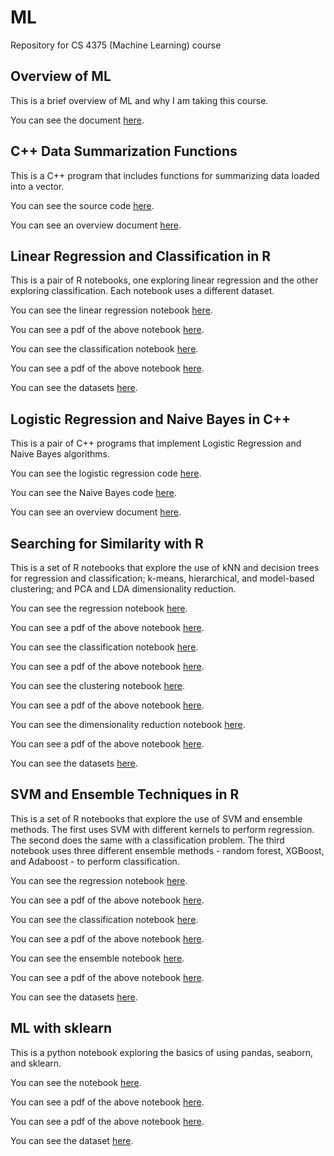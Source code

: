 # ML

Repository for CS 4375 (Machine Learning) course

## Overview of ML

This is a brief overview of ML and why I am taking this course.

You can see the document [here](https://github.com/platformer/ML/blob/main/HW0/Overview_of_ML.pdf).

## C++ Data Summarization Functions

This is a C++ program that includes functions for summarizing data loaded into a vector.

You can see the source code [here](https://github.com/platformer/ML/blob/main/HW1/hw1.cpp).

You can see an overview document [here](https://github.com/platformer/ML/blob/main/HW1/HW1_Overview.pdf).

## Linear Regression and Classification in R

This is a pair of R notebooks, one exploring linear regression and the other exploring classification. Each notebook uses a different dataset.

You can see the linear regression notebook [here](https://github.com/platformer/ML/blob/main/HW2/Regression.Rmd).

You can see a pdf of the above notebook [here](https://github.com/platformer/ML/blob/main/HW2/Regression.pdf).

You can see the classification notebook [here](https://github.com/platformer/ML/blob/main/HW2/Classification.Rmd).

You can see a pdf of the above notebook [here](https://github.com/platformer/ML/blob/main/HW2/Regression.pdf).

You can see the datasets [here](https://github.com/platformer/ML/blob/main/HW2/data).

## Logistic Regression and Naive Bayes in C++

This is a pair of C++ programs that implement Logistic Regression and Naive Bayes algorithms.

You can see the logistic regression code [here](https://github.com/platformer/ML/blob/main/HW3/logreg.cpp).

You can see the Naive Bayes code [here](https://github.com/platformer/ML/blob/main/HW3/naivebayes.cpp).

You can see an overview document [here](https://github.com/platformer/ML/blob/main/HW3/HW3_Overview.pdf).

## Searching for Similarity with R

This is a set of R notebooks that explore the use of kNN and decision trees for regression and classification; k-means, hierarchical, and model-based clustering; and PCA and LDA dimensionality reduction.

You can see the regression notebook [here](https://github.com/platformer/ML/blob/main/HW4/Regression.Rmd).

You can see a pdf of the above notebook [here](https://github.com/platformer/ML/blob/main/HW4/Regression.pdf).

You can see the classification notebook [here](https://github.com/platformer/ML/blob/main/HW4/Classification.Rmd).

You can see a pdf of the above notebook [here](https://github.com/platformer/ML/blob/main/HW4/Classification.pdf).

You can see the clustering notebook [here](https://github.com/platformer/ML/blob/main/HW4/Clustering.Rmd).

You can see a pdf of the above notebook [here](https://github.com/platformer/ML/blob/main/HW4/Clustering.pdf).

You can see the dimensionality reduction notebook [here](https://github.com/platformer/ML/blob/main/HW4/Dimensionality_Reduction.Rmd).

You can see a pdf of the above notebook [here](https://github.com/platformer/ML/blob/main/HW4/Dimensionality_Reduction.pdf).

You can see the datasets [here](https://github.com/platformer/ML/blob/main/HW4/data).

## SVM and Ensemble Techniques in R

This is a set of R notebooks that explore the use of SVM and ensemble methods. The first uses SVM with different kernels to perform regression. The second does the same with a classification problem. The third notebook uses three different ensemble methods - random forest, XGBoost, and Adaboost - to perform classification.

You can see the regression notebook [here](https://github.com/platformer/ML/blob/main/HW5/Regression.Rmd).

You can see a pdf of the above notebook [here](https://github.com/platformer/ML/blob/main/HW5/Regression.pdf).

You can see the classification notebook [here](https://github.com/platformer/ML/blob/main/HW5/Classification.Rmd).

You can see a pdf of the above notebook [here](https://github.com/platformer/ML/blob/main/HW5/Classification.pdf).

You can see the ensemble notebook [here](https://github.com/platformer/ML/blob/main/HW5/Ensemble.Rmd).

You can see a pdf of the above notebook [here](https://github.com/platformer/ML/blob/main/HW5/Ensemble.pdf).

You can see the datasets [here](https://github.com/platformer/ML/blob/main/HW5/data).

## ML with sklearn

This is a python notebook exploring the basics of using pandas, seaborn, and sklearn.

You can see the notebook [here](https://github.com/platformer/ML/blob/main/HW6/hw6.ipynb).

You can see a pdf of the above notebook [here](https://github.com/platformer/ML/blob/main/HW6/hw6.pdf).

You can see a pdf of the above notebook [here](https://github.com/platformer/ML/blob/main/HW6/hw6.pdf).

You can see the dataset [here](https://github.com/platformer/ML/blob/main/HW6/Auto.csv).